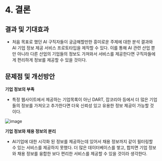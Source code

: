 # __4. 결론__
  
## __결과 및 기대효과__

- 처음 목표로 했던 AI 구직자들이 궁금해할만한 흥미로운 주제에 대한 분석 결과와 AI 기업 정보 제공 서비스 프로토타입을 제작할 수 있다.
이를 통해 AI 관련 산업 뿐만 아니라 다른 산업의 기업들의 정보도 가져와서 서비스를 제공한다면 구직자들에게 편리하게 정보를 제공할 수 있을 것이다.

## __문제점 및 개선방안__

__기업 정보의 부족__ 
- 특정 웹사이트에서 제공하는 기업목록이 아닌 DART, 잡코리아 등에서 더 많은 기업들의 정보를 가져오고 추가한다면 더욱 신뢰성 있고 유용한 정보 제공이 가능할 것이다.

![image](https://github.com/user-attachments/assets/783be2fe-6d07-4301-8a12-59c153e3ebb5)

__기업 정보와 채용 정보의 분리__ 
- AI기업에 대한 시각화 된 정보를 제공하는데 있어서 채용 정보까지 같이 필터링할 수 있는 서비스를 제공하지 못했다. 
더 많은 데이터베이스를 쌓고, 합치면 기업 정보와 채용 정보를 융합한 보다 편리한 서비스를 제공할 수 있을 것이라 생각한다.
